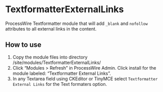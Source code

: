 # TextformatterExternalLinks

ProcessWire Textformatter module that will add `_blank` and `nofollow` attributes to all external links in the content.

## How to use
1. Copy the module files into directory /site/modules/TextformatterExternalLinks/
2. Click “Modules > Refresh” in ProcessWire Admin. Click install for the module labeled: “Textformatter External Links”.
3. In any Textarea field using CKEditor or TinyMCE select `Textformatter External Links` for the Text formaters option.